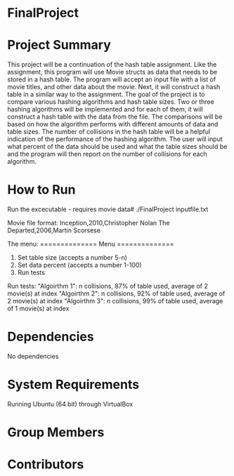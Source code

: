 # FinalProject

# Project Summary
This project will be a continuation of the hash table assignment. Like the assignment, this program will use Movie structs as data that needs to be stored in a hash table. The program will accept an input file with a list of movie titles, and other data about the movie. Next, it will construct a hash table in a similar way to the assignment. The goal of the project is to compare various hashing algorithms and hash table sizes. Two or three hashing algorithms will be implemented and for each of them, it will construct a hash table with the data from the file. The comparisons will be based on how the algorithm performs with different amounts of data and table sizes. The number of collisions in the hash table will be a helpful indication of the performance of the hashing algorithm. The user will input what percent of the data should be used and what the table sizes should be and the program will then report on the number of collisions for each algorithm.

# How to Run
Run the excecutable - requires movie data#
    ./FinalProject inputfile.txt

Movie file format:
    Inception,2010,Christopher Nolan
    The Departed,2006,Martin Scorsese

The menu:
============== Menu ==============
1. Set table size   (accepts a number 5-n)
2. Set data percent (accepts a number 1-100)
3. Run tests

Run tests:
    "Algoirthm 1": n collisions, 87% of table used, average of 2 movie(s) at index
    "Algoirthm 2": n collisions, 92% of table used, average of 2 movie(s) at index
    "Algoirthm 3": n collisions, 99% of table used, average of 1 movie(s) at index
    
# Dependencies
No dependencies

# System Requirements
Running Ubuntu (64 bit) through VirtualBox

# Group Members
# Contributors
